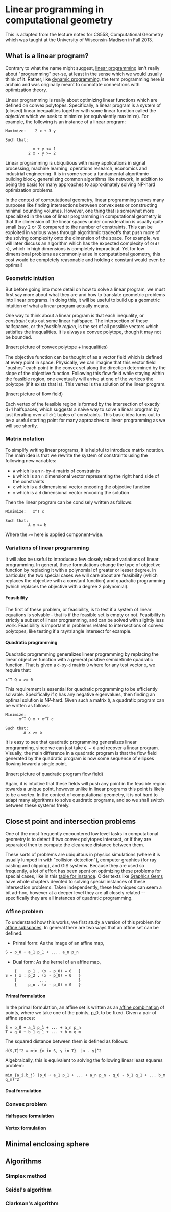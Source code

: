 Linear programming in computational geometry
============================================

This is adapted from the lecture notes for CS558, Computational Geometry which was taught at the University of Wisconsin-Madison in Fall 2013.

## What is a linear program?

Contrary to what the name might suggest, [linear programming](http://en.wikipedia.org/wiki/Linear_programming) isn't really about "programming" per-se, at least in the sense which we would usually think of it.  Rather, like [dynamic programming](http://en.wikipedia.org/wiki/Dynamic_programming), the term programming here is archaic and was originally meant to connotate connections with optimization theory.

Linear programming is really about optimizing linear functions which are defined on convex polytopes. Specifically, a linear program is a system of (closed) linear inequalities together with some linear function called the *objective* which we seek to minimize (or equivalently maximize).  For example, the following is an instance of a linear program:

```
Maximize:    2 x + 3 y

Such that:

            x + y <= 1
          2 x - y >= 2
```

Linear programming is ubiquitious with many applications in signal processing, machine learning, operations research, economics and industrial engineering.  It is in some sense a fundamental algorithmic building block, generalizing common algorithms like network, in addition to being the basis for many approaches to approximately solving NP-hard optimization problems.

In the context of computational geometry, linear programming serves many purposes like finding intersections between convex sets or constructing minimal bounding volumes. However, one thing that is somewhat more specialized in the use of linear programming in computational geometry is that the dimension of the linear spaces under consideration is usually quite small (say 2 or 3) compared to the number of constraints. This can be exploited in various ways through algorithmic tradeoffs that push more of the solving complexity onto the dimension of the space.  For example, we will later discuss an algorithm which has the expected complexity of `O(d! n)`, which in high dimensions is completely impractical.  Yet for low dimensional problems as commonly arise in computational geometry, this cost would be completely reasonable and holding `d` constant would even be optimal!

### Geometric intuition

But before going into more detail on how to solve a linear program, we must first say more about what they are and how to translate geometric problems into linear programs. In doing this, it will be useful to build up a geometric intuition of what a linear program actually means.

One way to think about a linear program is that each inequality, or *constraint* cuts out some linear halfspace.  The intersection of these halfspaces, or the *feasible region*, is the set of all possible vectors which satisfies the inequalities. It is always a convex polytope, though it may not be bounded.

(Insert picture of convex polytope + inequalities)

The objective function can be thought of as a vector field which is defined at every point in space. Physically, we can imagine that this vector field "pushes" each point in the convex set along the direction determined by the slope of the objective function. Following this flow field while staying within the feasible region, one eventually will arrive at one of the vertices the polytope (if it exists that is). This vertex is the solution of the linear program.

(Insert picture of flow field)

Each vertex of the feasible region is formed by the intersection of exactly d+1 halfspaces, which suggests a naive way to solve a linear program by just iterating over all `d+1` tuples of constraints. This basic idea turns out to be a useful starting point for many approaches to linear programming as we will see shortly.


### Matrix notation

To simplify writing linear programs, it is helpful to introduce matrix notation. The main idea is that we rewrite the system of constraints using the following new variables:

* `A` which is an `n`-by-`d` matrix of constraints
* `b` which is an `n` dimensional vector representing the right hand side of the constraints
* `c` which is a `d` dimensional vector encoding the objective function
* `x` which is a `d` dimensional vector encoding the solution

Then the linear program can be concisely written as follows:

```
Minimize:   x^T c

Such that:
          A x >= b
```

Where the `>=` here is applied component-wise.

### Variations of linear programming

It will also be useful to introduce a few closely related variations of linear programming. In general, these formulations change the type of objective function by replacing it with a polynomial of greater or lesser degree. In particular, the two special cases we will care about are feasibility (which replaces the objective with a constant function) and quadratic programming (which replaces the objective with a degree 2 polynomial).

#### Feasibility

The first of these problem, or feasibility, is to test if a system of linear equations is solvable - that is if the feasible set is empty or not. Feasibility is strictly a subset of linear programming, and can be solved with slightly less work. Feasibility is important in problems related to intersections of convex polytopes, like testing if a ray/triangle intersect for example.

#### Quadratic programming

Quadratic programming generalizes linear programming by replacing the linear objective function with a general positive semidefinite quadratic function.  That is given a `d`-by-`d` matrix `Q` where for any test vector `x`, we require that:

```
x^T Q x >= 0
```

This requirement is essential for quadratic programming to be efficiently solvable.  Specifically if `Q` has any negative eigenvalues, then finding an optimal solution is NP-hard. Given such a matrix `Q`, a quadratic program can be written as follows:

```
Minimize:
      x^T Q x + x^T c

Such that:
        A x >= b
```

It is easy to see that quadratic programming generalizes linear programming, since we can just take `Q = 0` and recover a linear program. Visually, the main difference in a quadratic program is that the flow field generated by the quadratic program is now some sequence of ellipses flowing toward a single point.  

(Insert picture of quadratic program flow field)

Again, it is intuitive that these fields will push any point in the feasible region towards a unique point, however unlike in linear programs this point is likely to be a vertex. In the context of computational geometry, it is not hard to adapt many algorithms to solve quadratic programs, and so we shall switch between these systems freely.

## Closest point and intersection problems

One of the most frequently encountered low level tasks in computational geometry is to detect if two convex polytopes intersect, or if they are separated then to compute the clearance distance between them.

These sorts of problems are ubiquitous in physics simulations (where it is usually lumped in with "collision detection"), computer graphics (for ray casting and clipping), and GIS systems. Because they are used so frequently, a lot of effort has been spent on optimizing these problems for special cases, like in this [table for instance](http://www.realtimerendering.com/intersections.html). Older texts like [Graphics Gems](http://tog.acm.org/resources/GraphicsGems/) have whole chapters devoted to solving special instances of these intersection problems. Taken independently, these techniques can seem a bit ad-hoc, however at a deeper level they are all closely related -- specifically they are all instances of quadratic programming.

### Affine problem

To understand how this works, we first study a version of this problem for [affine subspaces](http://en.wikipedia.org/wiki/Affine_space#Affine_subspaces). In general there are two ways that an affine set can be defined:

* Primal form: As the image of an affine map,

```
S = p_0 + a_1 p_1 + .... a_n p_n
```

* Dual form: As the kernel of an affine map,

```
    {     p_1 . (x - p_0) = 0   }       
S = { x : p_2 . (x - p_0) = 0   }
    {          ...              }
    {     p_n . (x - p_0) = 0   }
```

#### Primal formulation

In the primal formulation, an affine set is written as an [affine combination](http://en.wikipedia.org/wiki/Affine_combination) of points, where we take one of the points, p_0, to be fixed.  Given a pair of affine spaces:

```
S = p_0 + a_1 p_1 + ... + a_n p_n
T = q_0 + b_1 q_1 + ... + b_m q_m
```

The squared distance between them is defined as follows:

```
d(S,T)^2 = min_{x in S, y in T}  |x - y|^2
```

Algebraically, this is equivalent to solving the following linear least squares problem:


```
min_{a_i,b_j} (p_0 + a_1 p_1 + ... + a_n p_n - q_0 - b_1 q_1 + ... b_m q_m)^2
```

#### Dual formulation



### Convex problem

#### Halfspace formulation

#### Vertex formulation


## Minimal enclosing sphere


## Algorithms

### Simplex method

### Seidel's algorithm

### Clarkson's algorithm

